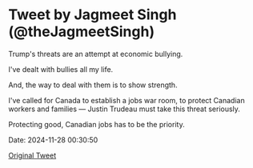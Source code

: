 # Tweet by Jagmeet Singh (@theJagmeetSingh)

Trump's threats are an attempt at economic bullying.

I've dealt with bullies all my life. 

And, the way to deal with them is to show strength.

I've called for Canada to establish a jobs war room, to protect Canadian workers and families — Justin Trudeau must take this threat seriously.

Protecting good, Canadian jobs has to be the priority.

Date: 2024-11-28 00:30:50

[Original Tweet](https://x.com/theJagmeetSingh/status/1861930717984252394)
